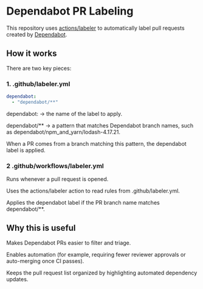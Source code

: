 # Dependabot PR Labeling

This repository uses [actions/labeler](https://github.com/actions/labeler) to
automatically label pull requests created by [Dependabot](https://github.com/dependabot).

## How it works

There are two key pieces:

### 1. .github/labeler.yml

```yaml
dependabot:
  - "dependabot/**"
```

dependabot: → the name of the label to apply.

dependabot/** → a pattern that matches Dependabot branch names, such as
dependabot/npm_and_yarn/lodash-4.17.21.

When a PR comes from a branch matching this pattern, the dependabot label is applied.


### 2 .github/workflows/labeler.yml


Runs whenever a pull request is opened.

Uses the actions/labeler action to read rules from .github/labeler.yml.

Applies the dependabot label if the PR branch name matches dependabot/**.

## Why this is useful

Makes Dependabot PRs easier to filter and triage.

Enables automation (for example, requiring fewer reviewer approvals or
auto-merging once CI passes).

Keeps the pull request list organized by highlighting automated dependency updates.

